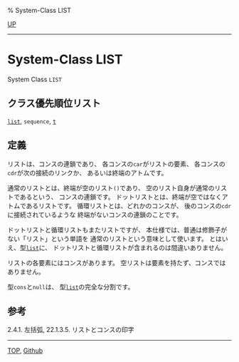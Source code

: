% System-Class LIST

[UP](14.2.html)  

---

# System-Class LIST


System Class `LIST`


## クラス優先順位リスト

[`list`](14.2.list-system-class.html),
`sequence`,
[`t`](4.4.t-system-class.html)


## 定義

リストは、コンスの連鎖であり、
各コンスの`car`がリストの要素、
各コンスの`cdr`が次の接続のリンクか、
あるいは終端のアトムです。

通常のリストとは、終端が空のリスト`()`であり、
空のリスト自身が通常のリストであるという、
コンスの連鎖です。
ドットリストとは、終端が空ではなくアトムであるリストです。
循環リストとは、どれかのコンスが、
後のコンスの`cdr`に接続されているような
終端がないコンスの連鎖のことです。

ドットリストと循環リストもまたリストですが、
本仕様では、普通は修飾子がない「リスト」という単語を
通常のリストという意味として使います。
とはいえ、型[`list`](14.2.list-system-class.html)に、
ドットリストと循環リストが含まれるのは間違いありません。

リストの各要素にはコンスがあります。
空リストは要素を持たず、コンスではありません。

型`cons`と`null`は、
型[`list`](14.2.list-system-class.html)の完全な分割です。


## 参考

2.4.1. 左括弧,
22.1.3.5. リストとコンスの印字


---
[TOP](index.html),  [Github](https://github.com/nptcl/npt-japanese)

